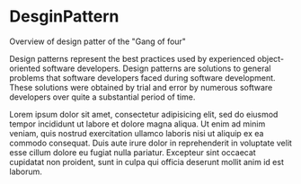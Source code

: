 # DesginPattern
Overview of design patter of the "Gang of four"

Design patterns represent the best practices used by experienced object-oriented software developers.
Design patterns are solutions to general problems that software developers faced during software development.
These solutions were obtained by trial and error by numerous software developers over quite a substantial period of time.

Lorem ipsum dolor sit amet, consectetur adipisicing elit, sed do eiusmod tempor incididunt ut labore et dolore magna aliqua. Ut enim ad minim veniam, quis nostrud exercitation ullamco laboris nisi ut aliquip ex ea commodo consequat. Duis aute irure dolor in reprehenderit in voluptate velit esse cillum dolore eu fugiat nulla pariatur. Excepteur sint occaecat cupidatat non proident, sunt in culpa qui officia deserunt mollit anim id est laborum.

